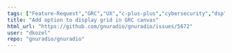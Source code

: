 ```yaml
---
tags: ["Feature-Request","GRC","UX","c-plus-plus","cybersecurity","dsp","gnu","gnuradio","hacktoberfest","help-wanted","python","radio","sdr","wireless"]
title: "Add option to display grid in GRC canvas"
html_url: "https://github.com/gnuradio/gnuradio/issues/5672"
user: "dkozel"
repo: "gnuradio/gnuradio"
---
```


